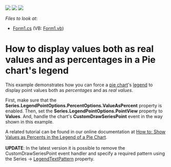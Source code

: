 <!-- default badges list -->
![](https://img.shields.io/endpoint?url=https://codecentral.devexpress.com/api/v1/VersionRange/128574476/15.2.4%2B)
[![](https://img.shields.io/badge/Open_in_DevExpress_Support_Center-FF7200?style=flat-square&logo=DevExpress&logoColor=white)](https://supportcenter.devexpress.com/ticket/details/E1411)
[![](https://img.shields.io/badge/📖_How_to_use_DevExpress_Examples-e9f6fc?style=flat-square)](https://docs.devexpress.com/GeneralInformation/403183)
<!-- default badges end -->
<!-- default file list -->
*Files to look at*:

* [Form1.cs](./CS/Form1.cs) (VB: [Form1.vb](./VB/Form1.vb))
<!-- default file list end -->
# How to display values both as real values and as percentages in a Pie chart's legend


<p>This example demonstrates how you can force a <a href="http://devexpress.com/Help/Content.aspx?help=XtraCharts&document=CustomDocument2967.htm">pie chart</a>'s <a href="http://devexpress.com/Help/Content.aspx?help=XtraCharts&document=CustomDocument5794.htm">legend</a> to display point values both as <em>percentages</em> and as <em>real values</em>.</p>
<p>First, make sure that the <strong>Series.LegendPointOptions.PercentOptions.ValueAsPercent</strong> property is enabled. Then, set the <strong>Series.LegendPointOptions.PointView</strong> property to <strong>Values</strong>. And, handle the chart's <strong>CustomDrawSeriesPoint</strong> event in the way shown in this example.</p>
<p>A related tutorial can be found in our online documentation at <a href="http://devexpress.com/Help/Content.aspx?help=XtraCharts&document=CustomDocument5858.htm">How to: Show Values as Percents in the Legend of a Pie Chart</a>.<br /><br /><strong>UPDATE</strong>: In the latest version it is possible to remove the CustomDrawSeriesPoint event handler and specify a required pattern using the Series -> <a href="https://documentation.devexpress.com/#CoreLibraries/DevExpressXtraChartsSeriesBase_LegendTextPatterntopic">LegendTextPattern</a> property.</p>

<br/>


